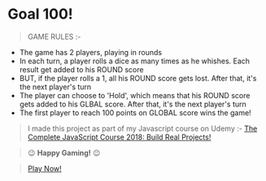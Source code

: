 # Goal 100!

> GAME RULES :-

- The game has 2 players, playing in rounds
- In each turn, a player rolls a dice as many times as he whishes. Each result get added to his ROUND score
- BUT, if the player rolls a 1, all his ROUND score gets lost. After that, it's the next player's turn
- The player can choose to 'Hold', which means that his ROUND score gets added to his GLBAL score. After that, it's the next player's turn
- The first player to reach 100 points on GLOBAL score wins the game!

> I made this project as part of my Javascript course on Udemy :- [The Complete JavaScript Course 2018: Build Real Projects!](https://www.udemy.com/the-complete-javascript-course/)


> :wink: **Happy Gaming!** :wink:

> [Play Now!](https://chiragchevli.github.io/projects/Goal100/ "Yayy!!")

